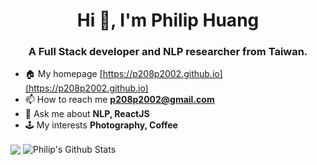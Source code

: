 <h1 align="center">Hi 👋, I'm Philip Huang</h1>
<h3 align="center">A Full Stack developer and NLP researcher from Taiwan.</h3>

- 🏠 My homepage [https://p208p2002.github.io](https://p208p2002.github.io)
- 📫 How to reach me **p208p2002@gmail.com**
- 💬 Ask me about **NLP, ReactJS**
- 🕹 My interests **Photography, Coffee**

<img align="center" src="https://github-readme-stats.vercel.app/api/top-langs/?username=p208p2002&hide_langs_below=1&theme=default&line_height=27&layout=compact" />
<img align="center" src="https://github-readme-stats.vercel.app/api?username=p208p2002&show_icons=true&count_private=true&include_all_commits=true&line_height=21" alt="Philip's Github Stats" />

<!-- <p align="center"> <img src="https://github-readme-stats.vercel.app/api?username=p208p2002&show_icons=true" alt="p208p2002" /> </p> -->

